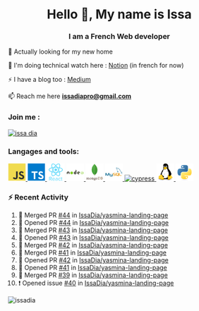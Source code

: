 <h1 align="center">Hello 👋, My name is Issa</h1>
<h3 align="center">I am a French Web developer</h3>


🔭 Actually looking for my new home


📝 I'm doing technical watch here :  [Notion](https://www.notion.so/Veille-Techno-Issa-2572f315bd9348c3a13dcb8b8c3cdb0d) (in french for now)

⚡ I have a blog too : [Medium](https://medium.com/@issadia)

📫 Reach me here **issadiapro@gmail.com**

<h3 align="left">Join me :</h3>
<p align="left">
<a href="https://linkedin.com/in/issa-dia-dev/" target="blank"><img align="center" src="https://raw.githubusercontent.com/rahuldkjain/github-profile-readme-generator/master/src/images/icons/Social/linked-in-alt.svg" alt="issa dia" height="30" width="40" /></a>
</p>

<h3 align="left">Langages and tools:</h3>
<p align="left"> 
  <a href="https://developer.mozilla.org/en-US/docs/Web/JavaScript" target="_blank"> <img src="https://raw.githubusercontent.com/devicons/devicon/master/icons/javascript/javascript-original.svg" alt="javascript" width="40" height="40"/> </a>
  <a href="https://www.typescriptlang.org/" target="_blank"> <img src="https://raw.githubusercontent.com/devicons/devicon/master/icons/typescript/typescript-original.svg" alt="typescript" width="40" height="40"/> </a>
  <a href="https://reactjs.org/" target="_blank"> <img src="https://raw.githubusercontent.com/devicons/devicon/master/icons/react/react-original-wordmark.svg" alt="react" width="40" height="40"/> </a>
  <a href="https://nodejs.org" target="_blank"> <img src="https://raw.githubusercontent.com/devicons/devicon/master/icons/nodejs/nodejs-original-wordmark.svg" alt="nodejs" width="40" height="40"/> </a>
   <a href="https://www.mongodb.com/" target="_blank"> <img src="https://raw.githubusercontent.com/devicons/devicon/master/icons/mongodb/mongodb-original-wordmark.svg" alt="mongodb" width="40" height="40"/> </a>
  <a href="https://www.mysql.com/" target="_blank"> <img src="https://raw.githubusercontent.com/devicons/devicon/master/icons/mysql/mysql-original-wordmark.svg" alt="mysql" width="40" height="40"/> </a>
  <a href="https://www.cypress.io" target="_blank"> <img src="https://raw.githubusercontent.com/simple-icons/simple-icons/6e46ec1fc23b60c8fd0d2f2ff46db82e16dbd75f/icons/cypress.svg" alt="cypress" width="40" height="40"/> </a>
  <a href="https://www.linux.org/" target="_blank"> <img src="https://raw.githubusercontent.com/devicons/devicon/master/icons/linux/linux-original.svg" alt="linux" width="40" height="40"/> </a> 
    <a href="https://www.python.org" target="_blank"> <img src="https://raw.githubusercontent.com/devicons/devicon/master/icons/python/python-original.svg" alt="python" width="40" height="40"/> </a>
</p>

### :zap: Recent Activity

<!--START_SECTION:activity-->
1. 🎉 Merged PR [#44](https://github.com/IssaDia/yasmina-landing-page/pull/44) in [IssaDia/yasmina-landing-page](https://github.com/IssaDia/yasmina-landing-page)
2. 💪 Opened PR [#44](https://github.com/IssaDia/yasmina-landing-page/pull/44) in [IssaDia/yasmina-landing-page](https://github.com/IssaDia/yasmina-landing-page)
3. 🎉 Merged PR [#43](https://github.com/IssaDia/yasmina-landing-page/pull/43) in [IssaDia/yasmina-landing-page](https://github.com/IssaDia/yasmina-landing-page)
4. 💪 Opened PR [#43](https://github.com/IssaDia/yasmina-landing-page/pull/43) in [IssaDia/yasmina-landing-page](https://github.com/IssaDia/yasmina-landing-page)
5. 🎉 Merged PR [#42](https://github.com/IssaDia/yasmina-landing-page/pull/42) in [IssaDia/yasmina-landing-page](https://github.com/IssaDia/yasmina-landing-page)
6. 🎉 Merged PR [#41](https://github.com/IssaDia/yasmina-landing-page/pull/41) in [IssaDia/yasmina-landing-page](https://github.com/IssaDia/yasmina-landing-page)
7. 💪 Opened PR [#42](https://github.com/IssaDia/yasmina-landing-page/pull/42) in [IssaDia/yasmina-landing-page](https://github.com/IssaDia/yasmina-landing-page)
8. 💪 Opened PR [#41](https://github.com/IssaDia/yasmina-landing-page/pull/41) in [IssaDia/yasmina-landing-page](https://github.com/IssaDia/yasmina-landing-page)
9. 🎉 Merged PR [#39](https://github.com/IssaDia/yasmina-landing-page/pull/39) in [IssaDia/yasmina-landing-page](https://github.com/IssaDia/yasmina-landing-page)
10. ❗️ Opened issue [#40](https://github.com/IssaDia/yasmina-landing-page/issues/40) in [IssaDia/yasmina-landing-page](https://github.com/IssaDia/yasmina-landing-page)
<!--END_SECTION:activity-->

<p><img align="center" src="https://github-readme-streak-stats.herokuapp.com/?user=issadia&" alt="issadia" /></p>

